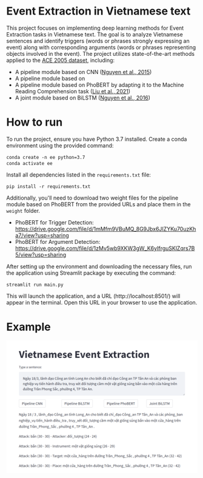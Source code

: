 # Event Extraction in Vietnamese text

This project focuses on implementing deep learning methods for Event Extraction tasks in Vietnamese text. The goal is to analyze Vietnamese sentences and identify triggers (words or phrases strongly expressing an event) along with corresponding arguments (words or phrases representing objects involved in the event). The project utilizes state-of-the-art methods applied to the [ACE 2005 dataset](https://catalog.ldc.upenn.edu/LDC2006T06), including:

- A pipeline module based on CNN ([Nguyen et al., 2015](https://aclanthology.org/P15-2060/))
- A pipeline module based on
- A pipeline module based on PhoBERT by adapting it to the Machine Reading Comprehension task ([Liu et al., 2021](https://aclanthology.org/2020.emnlp-main.128/))
- A joint module based on BiLSTM ([Nguyen et al., 2016](https://aclanthology.org/N16-1034/))

# How to run


To run the project, ensure you have Python 3.7 installed. Create a conda environment using the provided command:

```
conda create -n ee python=3.7
conda activate ee
```

Install all dependencies listed in the ```requirements.txt``` file:
```
pip install -r requirements.txt
```

Additionally, you'll need to download two weight files for the pipeline module based on PhoBERT from the provided URLs and place them in the ```weight``` folder.
- PhoBERT for Trigger Detection: https://drive.google.com/file/d/1mMfm9VBuMQ_8G9Jbx6JIZYKu70uzKha7/view?usp=sharing
- PhoBERT for Argument Detection: https://drive.google.com/file/d/1zMv5wb9XKW3gW_K6yIfrguSKlZqrs7B5/view?usp=sharing


After setting up the environment and downloading the necessary files, run the application using Streamlit package by executing the command:

```
streamlit run main.py
```

This will launch the application, and a URL (http://localhost:8501/) will appear in the terminal. Open this URL in your browser to use the application.

# Example

![alt text](https://github.com/tqgminh/event_extraction/blob/main/img/example.png?raw=true)
